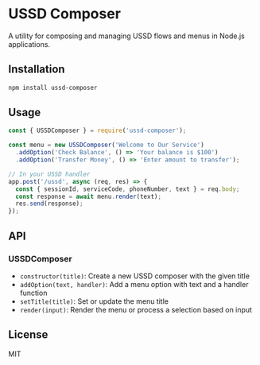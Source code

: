 # USSD Composer

A utility for composing and managing USSD flows and menus in Node.js applications.

## Installation

```bash
npm install ussd-composer
```

## Usage

```javascript
const { USSDComposer } = require('ussd-composer');

const menu = new USSDComposer('Welcome to Our Service')
  .addOption('Check Balance', () => 'Your balance is $100')
  .addOption('Transfer Money', () => 'Enter amount to transfer');

// In your USSD handler
app.post('/ussd', async (req, res) => {
  const { sessionId, serviceCode, phoneNumber, text } = req.body;
  const response = await menu.render(text);
  res.send(response);
});
```

## API

### USSDComposer

- `constructor(title)`: Create a new USSD composer with the given title
- `addOption(text, handler)`: Add a menu option with text and a handler function
- `setTitle(title)`: Set or update the menu title
- `render(input)`: Render the menu or process a selection based on input

## License

MIT